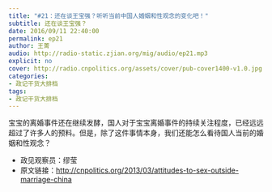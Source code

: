 ```yaml
---
title: "#21：还在谈王宝强？听听当前中国人婚姻和性观念的变化吧！"
subtitle: 还在谈王宝强？
date: 2016/09/11 22:40:00
permalink: ep21
author: 王菁
audio: http://radio-static.zjian.org/mig/audio/ep21.mp3
explicit: no
cover: http://radio.cnpolitics.org/assets/cover/pub-cover1400-v1.0.jpg
categories:
- 政记干货大排档
tags:
- 政记干货大排档
---
```


宝宝的离婚事件还在继续发酵，国人对于宝宝离婚事件的持续关注程度，已经远远超过了许多人的预料。但是，除了这件事情本身，我们还能怎么看待国人当前的婚姻和性观念？

- 政见观察员：缪莹
- 原文链接：<http://cnpolitics.org/2013/03/attitudes-to-sex-outside-marriage-china>
